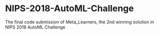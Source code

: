 # NIPS-2018-AutoML-Challenge
The final code submission of Meta_Learners, the 2nd winning solution in NIPS 2018 AutoML Challenge
